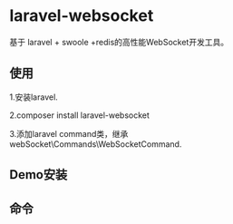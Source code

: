 # laravel-websocket

基于 laravel + swoole +redis的高性能WebSocket开发工具。

## 使用
1.安装laravel.

2.composer install laravel-websocket

3.添加laravel command类，继承 webSocket\Commands\WebSocketCommand.

## Demo安装

## 命令

